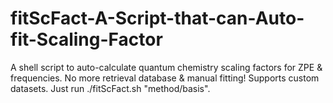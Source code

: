 # fitScFact-A-Script-that-can-Auto-fit-Scaling-Factor
A shell script to auto-calculate quantum chemistry scaling factors for ZPE &amp; frequencies. No more retrieval database &amp; manual fitting! Supports custom datasets. Just run ./fitScFact.sh "method/basis".
